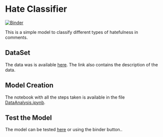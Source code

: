 # Hate Classifier

[![Binder](https://mybinder.org/badge_logo.svg)](https://mybinder.org/v2/gh/Fernandohf/HateClassifier/master?filepath=TestModel.ipynb)

This is a simple model to classify different types of hatefulness in comments.

## DataSet

The data was is available [here](https://figshare.com/projects/Wikipedia_Talk/16731). The link also contains the description of the data.

## Model Creation

The notebook with all the steps taken is available in the file [DataAnalysis.ipynb](https://github.com/Fernandohf/HateClassifier/blob/master/DataAnalysis.ipynb).

## Test the Model

The model can be tested [here](https://mybinder.org/v2/gh/Fernandohf/HateClassifier/master?filepath=TestModel.ipynb) or using the binder button..